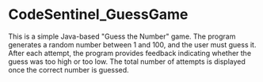 # CodeSentinel_GuessGame
This is a simple Java-based "Guess the Number" game. The program generates a random number between 1 and 100, and the user must guess it. After each attempt, the program provides feedback indicating whether the guess was too high or too low. The total number of attempts is displayed once the correct number is guessed.
